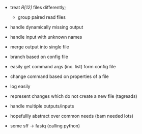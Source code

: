 


* treat _R[12]_ files differently;
  *  group paired read files

* handle dynamically missing output

* handle input with unknown names

* merge output into single file

* branch based on config file
* easily get command args (inc. list) form config file
* change command based on properties of a file
* log easily
* represent changes which do not create a new file (tagreads)
* handle multiple outputs/inputs
* hopefullly abstract over common needs (bam needed lots)
* some sff -> fastq (calling python)




